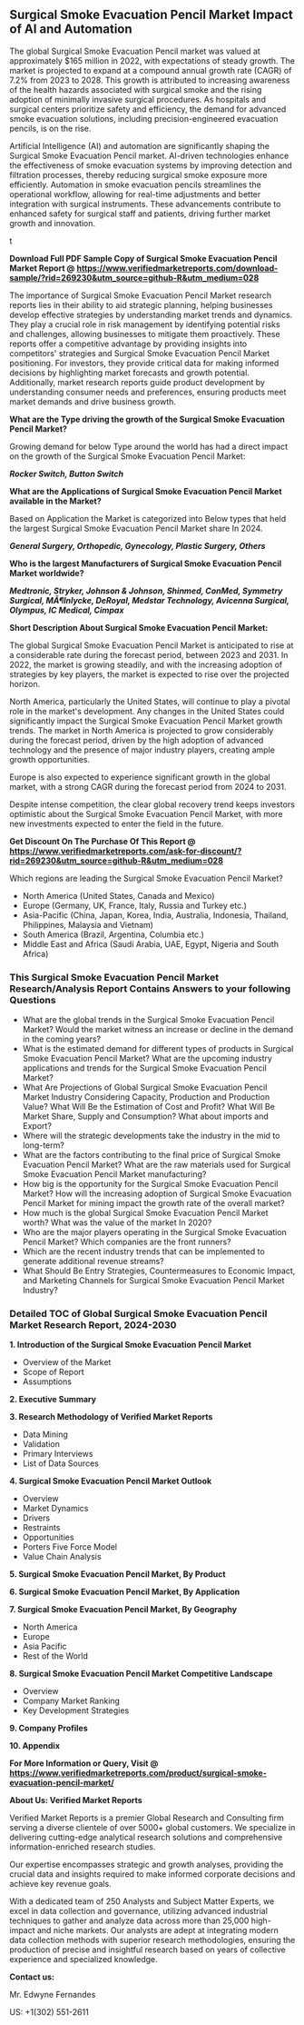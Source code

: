 <h2>Surgical Smoke Evacuation Pencil Market Impact of AI and Automation</h2><p>The global Surgical Smoke Evacuation Pencil market was valued at approximately $165 million in 2022, with expectations of steady growth. The market is projected to expand at a compound annual growth rate (CAGR) of 7.2% from 2023 to 2028. This growth is attributed to increasing awareness of the health hazards associated with surgical smoke and the rising adoption of minimally invasive surgical procedures. As hospitals and surgical centers prioritize safety and efficiency, the demand for advanced smoke evacuation solutions, including precision-engineered evacuation pencils, is on the rise.</p><p>Artificial Intelligence (AI) and automation are significantly shaping the Surgical Smoke Evacuation Pencil market. AI-driven technologies enhance the effectiveness of smoke evacuation systems by improving detection and filtration processes, thereby reducing surgical smoke exposure more efficiently. Automation in smoke evacuation pencils streamlines the operational workflow, allowing for real-time adjustments and better integration with surgical instruments. These advancements contribute to enhanced safety for surgical staff and patients, driving further market growth and innovation.</p>t</p><p id="" class=""><strong>Download Full PDF Sample Copy of Surgical Smoke Evacuation Pencil Market Report @ <a href="https://www.verifiedmarketreports.com/download-sample/?rid=269230&utm_source=github-R&utm_medium=028" target="_blank">https://www.verifiedmarketreports.com/download-sample/?rid=269230&utm_source=github-R&utm_medium=028</a></strong></p><p>The importance of&nbsp;Surgical Smoke Evacuation Pencil Market research reports lies in their ability to aid strategic planning, helping businesses develop effective strategies by understanding market trends and dynamics. They play a crucial role in risk management by identifying potential risks and challenges, allowing businesses to mitigate them proactively. These reports offer a competitive advantage by providing insights into competitors' strategies and Surgical Smoke Evacuation Pencil Market positioning. For investors, they provide critical data for making informed decisions by highlighting market forecasts and growth potential. Additionally, market research reports guide product development by understanding consumer needs and preferences, ensuring products meet market demands and drive business growth.</p><p><strong>What are the&nbsp;Type driving the growth of the Surgical Smoke Evacuation Pencil Market?</strong></p><p id="" class="">Growing demand for below Type around the world has had a direct impact on the growth of the Surgical Smoke Evacuation Pencil Market:</p><em><strong>Rocker Switch, Button Switch</strong></em></p><strong>What are the&nbsp;Applications&nbsp;of Surgical Smoke Evacuation Pencil Market available in the Market?</strong></p><p id="" class="">Based on Application the Market is categorized into Below types that held the largest Surgical Smoke Evacuation Pencil Market share In 2024.</p><em><strong>General Surgery, Orthopedic, Gynecology, Plastic Surgery, Others</strong></em></p><strong>Who is the largest Manufacturers of Surgical Smoke Evacuation Pencil Market worldwide?</strong></p><p><em><strong>Medtronic, Stryker, Johnson & Johnson, Shinmed, ConMed, Symmetry Surgical, MÃ¶lnlycke, DeRoyal, Medstar Technology, Avicenna Surgical, Olympus, IC Medical, Cimpax</strong></em></p><p id="" class=""><strong>Short Description About Surgical Smoke Evacuation Pencil Market:</strong></p><p>The global Surgical Smoke Evacuation Pencil Market is anticipated to rise at a considerable rate during the forecast period, between 2023 and 2031. In 2022, the market is growing steadily, and with the increasing adoption of strategies by key players, the market is expected to rise over the projected horizon.</p><p>North America, particularly the United States, will continue to play a pivotal role in the market's development. Any changes in the United States could significantly impact the Surgical Smoke Evacuation Pencil Market growth trends. The market in North America is projected to grow considerably during the forecast period, driven by the high adoption of advanced technology and the presence of major industry players, creating ample growth opportunities.</p><p>Europe is also expected to experience significant growth in the global market, with a strong CAGR during the forecast period from 2024 to 2031.</p><p>Despite intense competition, the clear global recovery trend keeps investors optimistic about the Surgical Smoke Evacuation Pencil Market, with more new investments expected to enter the field in the future.</p><p id="" class=""><strong>Get Discount On The Purchase Of This Report @ <a href="https://www.verifiedmarketreports.com/ask-for-discount/?rid=269230&utm_source=github-R&utm_medium=028" target="_blank">https://www.verifiedmarketreports.com/ask-for-discount/?rid=269230&utm_source=github-R&utm_medium=028</a></strong></p>Which regions are leading the Surgical Smoke Evacuation Pencil Market?</p><ul><li>North America (United States, Canada and Mexico)</li><li>Europe (Germany, UK, France, Italy, Russia and Turkey etc.)</li><li>Asia-Pacific (China, Japan, Korea, India, Australia, Indonesia, Thailand, Philippines, Malaysia and Vietnam)</li><li>South America (Brazil, Argentina, Columbia etc.)</li><li>Middle East and Africa (Saudi Arabia, UAE, Egypt, Nigeria and South Africa)</li></ul><h3 id="" class="">This Surgical Smoke Evacuation Pencil Market Research/Analysis Report Contains Answers to your following Questions</h3><ul><li>What are the global trends in the Surgical Smoke Evacuation Pencil Market? Would the market witness an increase or decline in the demand in the coming years?</li><li>What is the estimated demand for different types of products in Surgical Smoke Evacuation Pencil Market? What are the upcoming industry applications and trends for the Surgical Smoke Evacuation Pencil Market?</li><li>What Are Projections of Global Surgical Smoke Evacuation Pencil Market Industry Considering Capacity, Production and Production Value? What Will Be the Estimation of Cost and Profit? What Will Be Market Share, Supply and Consumption? What about imports and Export?</li><li>Where will the strategic developments take the industry in the mid to long-term?</li><li>What are the factors contributing to the final price of Surgical Smoke Evacuation Pencil Market? What are the raw materials used for Surgical Smoke Evacuation Pencil Market manufacturing?</li><li>How big is the opportunity for the Surgical Smoke Evacuation Pencil Market? How will the increasing adoption of Surgical Smoke Evacuation Pencil Market for mining impact the growth rate of the overall market?</li><li>How much is the global Surgical Smoke Evacuation Pencil Market worth? What was the value of the market In 2020?</li><li>Who are the major players operating in the Surgical Smoke Evacuation Pencil Market? Which companies are the front runners?</li><li>Which are the recent industry trends that can be implemented to generate additional revenue streams?</li><li>What Should Be Entry Strategies, Countermeasures to Economic Impact, and Marketing Channels for Surgical Smoke Evacuation Pencil Market Industry?</li></ul><h3 id="" class="">Detailed TOC of Global Surgical Smoke Evacuation Pencil Market Research Report, 2024-2030</h3><p id="" class=""><strong>1. Introduction of the Surgical Smoke Evacuation Pencil Market</strong></p><ul><li>Overview of the Market</li><li>Scope of Report</li><li>Assumptions</li></ul><p id="" class=""><strong>2. Executive Summary</strong></p><p id="" class=""><strong>3. Research Methodology of Verified Market Reports</strong></p><ul><li>Data Mining</li><li>Validation</li><li>Primary Interviews</li><li>List of Data Sources</li></ul><p id="" class=""><strong>4. Surgical Smoke Evacuation Pencil Market Outlook</strong></p><ul><li>Overview</li><li>Market Dynamics</li><li>Drivers</li><li>Restraints</li><li>Opportunities</li><li>Porters Five Force Model</li><li>Value Chain Analysis</li></ul><p id="" class=""><strong>5. Surgical Smoke Evacuation Pencil Market, By Product</strong></p><p id="" class=""><strong>6. Surgical Smoke Evacuation Pencil Market, By Application</strong></p><p id="" class=""><strong>7. Surgical Smoke Evacuation Pencil Market, By Geography</strong></p><ul><li>North America</li><li>Europe</li><li>Asia Pacific</li><li>Rest of the World</li></ul><p id="" class=""><strong>8. Surgical Smoke Evacuation Pencil Market Competitive Landscape</strong></p><ul><li>Overview</li><li>Company Market Ranking</li><li>Key Development Strategies</li></ul><p id="" class=""><strong>9. Company Profiles</strong></p><p id="" class=""><strong>10. Appendix</strong></p><p id="" class=""><strong>For More Information or Query, Visit @ <a href="https://www.verifiedmarketreports.com/product/surgical-smoke-evacuation-pencil-market/" target="_blank">https://www.verifiedmarketreports.com/product/surgical-smoke-evacuation-pencil-market/</a></strong></p><p id="" class=""><strong>About Us: Verified Market Reports</strong></p><p id="" class="">Verified Market Reports is a premier Global Research and Consulting firm serving a diverse clientele of over 5000+ global customers. We specialize in delivering cutting-edge analytical research solutions and comprehensive information-enriched research studies.</p><p id="" class="">Our expertise encompasses strategic and growth analyses, providing the crucial data and insights required to make informed corporate decisions and achieve key revenue goals.</p><p id="" class="">With a dedicated team of 250 Analysts and Subject Matter Experts, we excel in data collection and governance, utilizing advanced industrial techniques to gather and analyze data across more than 25,000 high-impact and niche markets. Our analysts are adept at integrating modern data collection methods with superior research methodologies, ensuring the production of precise and insightful research based on years of collective experience and specialized knowledge.</p><p id="" class=""><strong>Contact us:</strong></p><p id="" class="">Mr. Edwyne Fernandes</p><p id="" class="">US: +1(302) 551-2611</p>